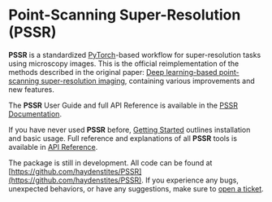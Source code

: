 # Point-Scanning Super-Resolution (**PSSR**)

**PSSR** is a standardized [PyTorch](https://pytorch.org)-based workflow for super-resolution tasks using microscopy images.
This is the official reimplementation of the methods described in the original paper: [Deep learning-based point-scanning super-resolution imaging](https://www.nature.com/articles/s41592-021-01080-z),
containing various improvements and new features.

The **PSSR** User Guide and full API Reference is available in the [PSSR Documentation](https://haydenstites.github.io/PSSR).

If you have never used **PSSR** before, [Getting Started](https://haydenstites.github.io/PSSR/guide/start.html) outlines installation and basic usage.
Full reference and explanations of all **PSSR** tools is available in [API Reference](https://haydenstites.github.io/PSSR/reference/api.html).

The package is still in development. All code can be found at [https://github.com/haydenstites/PSSR](https://github.com/haydenstites/PSSR).
If you experience any bugs, unexpected behaviors, or have any suggestions, make sure to [open a ticket](https://github.com/haydenstites/PSSR/issues).
